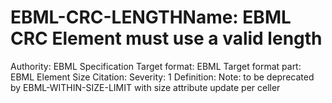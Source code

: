 # EBML-CRC-LENGTHName: EBML CRC Element must use a valid length
Authority: EBML Specification
Target format: EBML
Target format part: EBML Element Size
Citation: 
Severity: 1
Definition: 
Note: to be deprecated by EBML-WITHIN-SIZE-LIMIT with size attribute update per celler
